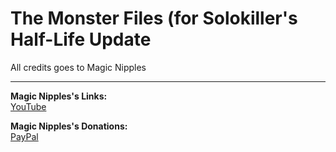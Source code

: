 # The Monster Files (for Solokiller's Half-Life Update
All credits goes to Magic Nipples

***
**Magic Nipples's Links:**\
[YouTube](https://twitter.com/Magic_Nipples)

**Magic Nipples's Donations:**\
[PayPal](https://www.paypal.me/magicnipples)
